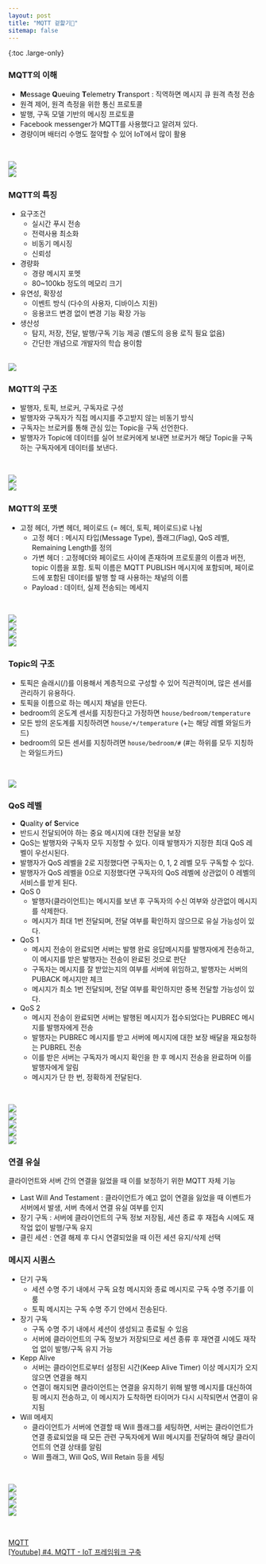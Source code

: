 ```yaml
---
layout: post
title: "MQTT 겉핥기🍉"
sitemap: false
---
```


{:toc .large-only}

### MQTT의 이해

- **M**essage **Q**ueuing **T**elemetry **T**ransport : 직역하면 메시지 큐 원격 측정 전송
- 원격 제어, 원격 측정을 위한 통신 프로토콜
- 발행, 구독 모델 기반의 메시징 프로토콜
- Facebook messenger가 MQTT를 사용했다고 알려져 있다.
- 경량이며 배터리 수명도 절약할 수 있어 IoT에서 많이 활용

<br/>

<img src="/assets/img/blog/mqtt_01.png"><br/>
<img src="/assets/img/blog/mqtt_02.png">

### MQTT의 특징

- 요구조건
  - 실시간 푸시 전송
  - 전력사용 최소화
  - 비동기 메시징
  - 신뢰성
- 경량화
  - 경량 메시지 포멧
  - 80~100kb 정도의 메모리 크기
- 유연성, 확장성
  - 이벤트 방식 (다수의 사용자, 디바이스 지원)
  - 응용코드 변경 없이 변경 기능 확장 가능
- 생산성
  - 탐지, 저장, 전달, 발행/구독 기능 제공 (별도의 응용 로직 필요 없음)
  - 간단한 개념으로 개발자의 학습 용이함

<br/>

<img src="/assets/img/blog/mqtt_03.png">

### MQTT의 구조

- 발행자, 토픽, 브로커, 구독자로 구성
- 발행자와 구독자가 직접 메시지를 주고받지 않는 비동기 방식
- 구독자는 브로커를 통해 관심 있는 Topic을 구독 선언한다.
- 발행자가 Topic에 데이터를 실어 브로커에게 보내면 브로커가 해당 Topic을 구독하는 구독자에게 데이터를 보낸다.

<br/>

<img src="/assets/img/blog/mqtt_04.png"><br/>
<img src="/assets/img/blog/mqtt_05.png">

### MQTT의 포맷

- 고정 헤더, 가변 헤더, 페이로드 (= 헤더, 토픽, 페이로드)로 나뉨
  - 고정 헤더 : 메시지 타입(Message Type), 플래그(Flag), QoS 레벨, Remaining Length를 정의
  - 가변 헤더 : 고정헤더와 페이로드 사이에 존재하며 프로토콜의 이름과 버전, topic 이름을 포함. 토픽 이름은 MQTT PUBLISH 메시지에 포함되며, 페이로드에 포함된 데이터를 발행 할 때 사용하는 채널의 이름
  - Payload : 데이터, 실제 전송되는 메세지

<br/>

<img src="/assets/img/blog/mqtt_06.png"><br/>
<img src="/assets/img/blog/mqtt_07.png"><br/>
<img src="/assets/img/blog/mqtt_08.png"><br/>
<img src="/assets/img/blog/mqtt_09.png">

### Topic의 구조

- 토픽은 슬래시(/)를 이용해서 계층적으로 구성할 수 있어 직관적이며, 많은 센서를 관리하기 유용하다.
- 토픽을 이름으로 하는 메시지 채널을 만든다.
- bedroom의 온도계 센서를 지칭한다고 가정하면 `house/bedroom/temperature`
- 모든 방의 온도계를 지칭하려면 `house/+/temperature` (+는 해당 레벨 와일드카드)
- bedroom의 모든 센서를 지칭하려면 `house/bedroom/#` (#는 하위를 모두 지칭하는 와일드카드)

<br/>

<img src="/assets/img/blog/mqtt_10.png"><br/>

### QoS 레벨

- **Q**uality **o**f **S**ervice
- 반드시 전달되어야 하는 중요 메시지에 대한 전달을 보장
- QoS는 발행자와 구독자 모두 지정할 수 있다. 이때 발행자가 지정한 최대 QoS 레벨이 우선시된다.
- 발행자가 QoS 레벨을 2로 지정했다면 구독자는 0, 1, 2 레벨 모두 구독할 수 있다.
- 발행자가 QoS 레벨을 0으로 지정했다면 구독자의 QoS 레벨에 상관없이 0 레벨의 서비스를 받게 된다.
- QoS 0
  - 발행자(클라이언트)는 메시지를 보낸 후 구독자의 수신 여부와 상관없이 메시지를 삭제한다.
  - 메시지가 최대 1번 전달되며, 전달 여부를 확인하지 않으므로 유실 가능성이 있다.
- QoS 1
  - 메시지 전송이 완료되면 서버는 발행 완료 응답메시지를 발행자에게 전송하고, 이 메시지를 받은 발행자는 전송이 완료된 것으로 판단
  - 구독자는 메시지를 잘 받았는지의 여부를 서버에 위임하고, 발행자는 서버의 PUBACK 메시지만 체크
  - 메시지가 최소 1번 전달되며, 전달 여부를 확인하지만 중복 전달할 가능성이 있다.
- QoS 2
  - 메시지 전송이 완료되면 서버는 발행된 메시지가 접수되었다는 PUBREC 메시지를 발행자에게 전송
  - 발행자는 PUBREC 메시지를 받고 서버에 메시지에 대한 보장 배달을 재요청하는 PUBREL 전송
  - 이를 받은 서버는 구독자가 메시지 확인을 한 후 메시지 전송을 완료하며 이를 발행자에게 알림
  - 메시지가 단 한 번, 정확하게 전달된다.

<br/>

<img src="/assets/img/blog/mqtt_11.png"><br/>
<img src="/assets/img/blog/mqtt_12.png"><br/>
<img src="/assets/img/blog/mqtt_13.png"><br/>
<img src="/assets/img/blog/mqtt_14.png"><br/>
<img src="/assets/img/blog/mqtt_15.png"><br/>

### 연결 유실

클라이언트와 서버 간의 연결을 잃었을 때 이를 보정하기 위한 MQTT 자체 기능

- Last Will And Testament : 클라이언트가 예고 없이 연결을 잃었을 때 이벤트가 서버에서 발생, 서버 측에서 연결 유실 여부를 인지
- 장기 구독 : 서버에 클라이언트의 구독 정보 저장됨, 세션 종료 후 재접속 시에도 재작업 없이 발행/구독 유지
- 클린 세션 : 연결 해제 후 다시 연결되었을 때 이전 세션 유지/삭제 선택

### 메시지 시퀀스

- 단기 구독
  - 세션 수명 주기 내에서 구독 요청 메시지와 종료 메시지로 구독 수명 주기를 이룸
  - 토픽 메시지는 구독 수명 주기 안에서 전송된다.
- 장기 구독
  - 구독 수명 주기 내에서 세션이 생성되고 종료될 수 있음
  - 서버에 클라이언트의 구독 정보가 저장되므로 세션 종류 후 재연결 시에도 재작업 없이 발행/구독 유지 가능
- Kepp Alive
  - 서버는 클라이언트로부터 설정된 시간(Keep Alive Timer) 이상 메시지가 오지 않으면 연결을 해지
  - 연결이 해지되면 클라이언트는 연결을 유지하기 위해 발행 메시지를 대신하여 핑 메시지 전송하고, 이 메시지가 도착하면 타이머가 다시 시작되면서 연결이 유지됨
- Will 메세지
  - 클라이언트가 서버에 연결할 때 Will 플래그를 세팅하면, 서버는 클라이언트가 연결 종료되었을 때 모든 관련 구독자에게 Will 메시지를 전달하여 해당 클라이언트의 연결 상태를 알림
  - Will 플래그, Will QoS, Will Retain 등을 세팅

<br/>

<img src="/assets/img/blog/mqtt_16.png"><br/>
<img src="/assets/img/blog/mqtt_17.png"><br/>
<img src="/assets/img/blog/mqtt_18.png"><br/>
<img src="/assets/img/blog/mqtt_19.png">

<br/>

[MQTT](https://jeongchul.tistory.com/296)<br/>
[[Youtube] #4. MQTT - IoT 프레임워크 구축](https://youtu.be/5bJVr2d6IL0)
